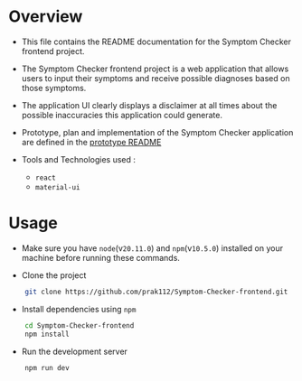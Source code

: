 # Overview
- This file contains the README documentation for the Symptom Checker frontend project.
 
- The Symptom Checker frontend project is a web application that allows users to input their symptoms and receive possible diagnoses based on those symptoms.
- The application UI clearly displays a disclaimer at all times about the possible inaccuracies this application could generate.

- Prototype, plan and implementation of the Symptom Checker application are defined in the [prototype README](https://github.com/prak112/ICD11-SymptomChecker#oveview)
- Tools and Technologies used : 
    - `react`
    - `material-ui`

# Usage
- Make sure you have `node`(v`20.11.0`) and `npm`(v`10.5.0`) installed on your machine before running these commands.

- Clone the project
```bash
    git clone https://github.com/prak112/Symptom-Checker-frontend.git
```

- Install dependencies using `npm`
```bash
    cd Symptom-Checker-frontend
    npm install
```

- Run the development server
```bash
    npm run dev
``` 
